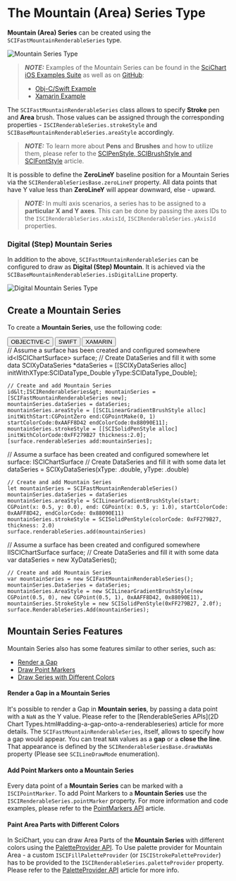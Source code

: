 # The Mountain (Area) Series Type
**Mountain (Area) Series** can be created using the `SCIFastMountainRenderableSeries` type.

![Mountain Series Type](img/chart-types-2d/mountain-chart-example.png)

> **_NOTE:_** Examples of the Mountain Series can be found in the [SciChart iOS Examples Suite](https://www.scichart.com/examples/ios-chart/) as well as on [GitHub](https://github.com/ABTSoftware/SciChart.iOS.Examples):
> 
> - [Obj-C/Swift Example](https://www.scichart.com/example/ios-mountain-chart-demo/)
> - [Xamarin Example](https://www.scichart.com/example/xamarin-chart-mountain-chart-example/)

The `SCIFastMountainRenderableSeries` class allows to specify **Stroke** pen and **Area** brush. Those values can be assigned through the corresponding properties - `ISCIRenderableSeries.strokeStyle` and `SCIBaseMountainRenderableSeries.areaStyle` accordingly.

> **_NOTE:_** To learn more about **Pens** and **Brushes** and how to utilize them, please refer to the [SCIPenStyle, SCIBrushStyle and SCIFontStyle](scipenstyle-scibrushstyle-and-scifontstyle.html) article.

It is possible to define the **ZeroLineY** baseline position for a Mountain Series via the `SCIRenderableSeriesBase.zeroLineY` property. All data points that have Y value less than **ZeroLineY** will appear downward, else - upward.

> **_NOTE:_** In multi axis scenarios, a series has to be assigned to a **particular X and Y axes**. This can be done by passing the axes IDs to the `ISCIRenderableSeries.xAxisId`, `ISCIRenderableSeries.yAxisId` properties.

### Digital (Step) Mountain Series
In addition to the above, `SCIFastMountainRenderableSeries` can be configured to draw as **Digital (Step) Mountain**. It is achieved via the 
`SCIBaseMountainRenderableSeries.isDigitalLine` property.

![Digital Mountain Series Type](img/chart-types-2d/digital-mountain-chart-example.png)

## Create a Mountain Series
To create a **Mountain Series**, use the following code:

<div class="code-snippet-tabs">
  <button class="code-snippet-tab" onclick="showCodeFor(event, 'objectivec')">OBJECTIVE-C</button>
  <button class="code-snippet-tab" onclick="showCodeFor(event, 'swift')">SWIFT</button>
  <button class="code-snippet-tab" onclick="showCodeFor(event, 'cs')">XAMARIN</button>
</div>
<div class="code-snippet" id="objectivec">
    // Assume a surface has been created and configured somewhere
    id&lt;ISCIChartSurface&gt; surface;
    // Create DataSeries and fill it with some data
    SCIXyDataSeries *dataSeries = [[SCIXyDataSeries alloc] initWithXType:SCIDataType_Double yType:SCIDataType_Double];

    // Create and add Mountain Series
    id&lt;ISCIRenderableSeries&gt; mountainSeries = [SCIFastMountainRenderableSeries new];
    mountainSeries.dataSeries = dataSeries;
    mountainSeries.areaStyle = [[SCILinearGradientBrushStyle alloc] initWithStart:CGPointZero end:CGPointMake(0, 1) startColorCode:0xAAFF8D42 endColorCode:0x88090E11];
    mountainSeries.strokeStyle = [[SCISolidPenStyle alloc] initWithColorCode:0xFF279B27 thickness:2.0];
    [surface.renderableSeries add:mountainSeries];
</div>
<div class="code-snippet" id="swift">
    // Assume a surface has been created and configured somewhere
    let surface: ISCIChartSurface
    // Create DataSeries and fill it with some data
    let dataSeries = SCIXyDataSeries(xType: .double, yType: .double)

    // Create and add Mountain Series
    let mountainSeries = SCIFastMountainRenderableSeries()
    mountainSeries.dataSeries = dataSeries
    mountainSeries.areaStyle = SCILinearGradientBrushStyle(start: CGPoint(x: 0.5, y: 0.0), end: CGPoint(x: 0.5, y: 1.0), startColorCode: 0xAAFF8D42, endColorCode: 0x88090E11)
    mountainSeries.strokeStyle = SCISolidPenStyle(colorCode: 0xFF279B27, thickness: 2.0)
    surface.renderableSeries.add(mountainSeries)
</div>
<div class="code-snippet" id="cs">
    // Assume a surface has been created and configured somewhere
    IISCIChartSurface surface;
    // Create DataSeries and fill it with some data
    var dataSeries = new XyDataSeries<double, double>();
    
    // Create and add Mountain Series
    var mountainSeries = new SCIFastMountainRenderableSeries();
    mountainSeries.DataSeries = dataSeries;
    mountainSeries.AreaStyle = new SCILinearGradientBrushStyle(new CGPoint(0.5, 0), new CGPoint(0.5, 1), 0xAAFF8D42, 0x88090E11),
    mountainSeries.StrokeStyle = new SCISolidPenStyle(0xFF279B27, 2.0f);
    surface.RenderableSeries.Add(mountainSeries);
</div>

## Mountain Series Features
Mountain Series also has some features similar to other series, such as:
- [Render a Gap](#render-a-gap-in-a-mountain-series)
- [Draw Point Markers](#add-point-markers-onto-a-mountain-series)
- [Draw Series with Different Colors](#paint-area-parts-with-different-colors)

#### Render a Gap in a Mountain Series
It's possible to render a Gap in **Mountain series**, by passing a data point with a `NaN` as the Y value. Please refer to the [RenderableSeries APIs](2D Chart Types.html#adding-a-gap-onto-a-renderableseries) article for more details. The `SCIFastMountainRenderableSeries`, itself, allows to specify how a gap would appear. You can treat `NAN` values as a **gap** or a **close the line**. That appearance is defined by the `SCIRenderableSeriesBase.drawNaNAs` property (Please see `SCILineDrawMode` enumeration).

#### Add Point Markers onto a Mountain Series
Every data point of a **Mountain Series** can be marked with a `ISCIPointMarker`. To add Point Markers to a **Mountain Series** use the `ISCIRenderableSeries.pointMarker` property. For more information and code examples, please refer to the [PointMarkers API](pointmarker-api.html) article.

#### Paint Area Parts with Different Colors
In SciChart, you can draw Area Parts of the **Mountain Series** with different colors using the [PaletteProvider API](paletteprovider-api.html). 
To Use palette provider for Mountain Area - a custom `ISCIFillPaletteProvider` (or `ISCIStrokePaletteProvider`) has to be provided to the `ISCIRenderableSeries.paletteProvider` property. Please refer to the [PaletteProvider API](paletteprovider-api.html) article for more info.
